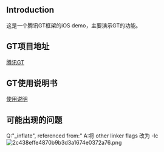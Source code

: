 ## Introduction
这是一个腾讯GT框架的iOS demo，主要演示GT的功能。

## GT项目地址
[腾讯GT](https://github.com/Tencent/GT)

## GT使用说明书
[使用说明](https://gt.qq.com/docs/i/GTiOSUserGuide.pdf)
## 可能出现的问题
Q:"_inflate", referenced from:"
A:将 other linker flags 改为 -lc
![2c438effe4870b9b3d3a1674e0372a76.png](evernotecid://863F1010-703C-4E8B-B3E4-590C2AFE9577/appyinxiangcom/4041459/ENResource/p1597)


